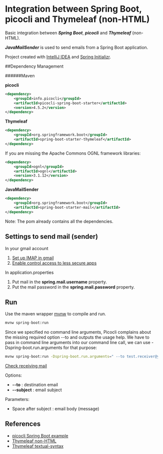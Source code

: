 # Integration between Spring Boot, picocli and Thymeleaf (non-HTML)

Basic integration between ***Spring Boot***, ***picocli*** and ***Thymeleaf*** (non-HTML). 

***JavaMailSender*** is used to send emails from a Spring Boot application.

Project created with [IntelliJ IDEA](https://www.jetbrains.com/idea/) and [Spring Initializr](https://start.spring.io/).

##Dependency Management

######Maven

**picocli**
```xml
<dependency>
    <groupId>info.picocli</groupId>
    <artifactId>picocli-spring-boot-starter</artifactId>
    <version>4.5.2</version>
</dependency>
```

**Thymeleaf**
```xml
<dependency>
    <groupId>org.springframework.boot</groupId>
    <artifactId>spring-boot-starter-thymeleaf</artifactId>
</dependency>
```
If you are missing the Apache Commons OGNL framework libraries:
```xml
<dependency>
    <groupId>ognl</groupId>
    <artifactId>ognl</artifactId>
    <version>3.1.12</version>
</dependency>
```

**JavaMailSender**
```xml
<dependency>
    <groupId>org.springframework.boot</groupId>
    <artifactId>spring-boot-starter-mail</artifactId>
</dependency>
```

Note: The pom already contains all the dependencies.

## Settings to send mail (sender) 

In your gmail account
1. [Set up IMAP in gmail](https://support.google.com/mail/answer/7126229?authuser=2&visit_id=637420362577166044-3739264672&hl=en&rd=1)
2. [Enable control access to less secure apps](https://support.google.com/a/answer/6260879?hl=en)

In application.properties
1. Put mail in the **spring.mail.username** property.
2. Put the mail password in the **spring.mail.password** property.

## Run

Use the maven wrapper [mvnw](https://github.com/takari/maven-wrapper) to compile and run.

```bash
mvnw spring-boot:run
```

Since we specified no command line arguments, Picocli complains about the missing required option --to and outputs the usage help. We have to pass in command line arguments into our command line call, we can use -Dspring-boot.run.arguments for that purpose:
```bash
mvnw spring-boot:run -Dspring-boot.run.arguments=" --to test.receiver@yopmail.com --subject Testmail Through this email I want to notify that the integration tests between Spring Boot, PicoCLI and Thymeleaf were successful."
```

[Check receiving mail](www.yopmail.com/?test.receiver)

Options:
 - **--to** : destination email
 - **--subject** : email subject

Parameters:
 - Space after subject : email body (message)
 
## References

- [picocli Spring Boot example](https://picocli.info/#_spring_boot_example)
- [Thymeleaf non-HTML](https://blog.codeleak.pl/2017/03/getting-started-with-thymeleaf-3-text.html)
- [Thymeleaf textual-syntax](https://www.thymeleaf.org/doc/tutorials/3.0/usingthymeleaf.html#textual-syntax)

